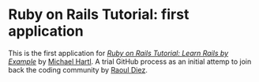 # Ruby on Rails Tutorial: first application

This is the first application for [*Ruby on Rails Tutorial: Learn Rails by Example*](http://railstutorial.ort/) by [Michael Hartl](http://michaelhartl.com/). A trial GitHub process as an initial attemp to join back the coding community by [Raoul Diez](http://raouldiez.com/).
